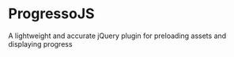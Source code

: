 # ProgressoJS

A lightweight and accurate jQuery plugin for preloading assets and displaying progress